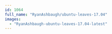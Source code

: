 ```yaml
---
id: 1064
full_name: "RyanAshbaugh/ubuntu-leaves-17.04"
images: 
  - "RyanAshbaugh-ubuntu-leaves-17.04-latest"
---
```

